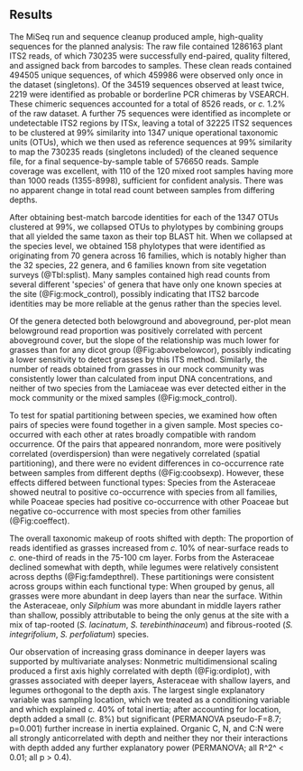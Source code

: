 
## Results

The MiSeq run and sequence cleanup produced ample, high-quality sequences for the planned analysis: The raw file contained 1286163 plant ITS2 reads, of which 730235 were successfully end-paired, quality filtered, and assigned back from barcodes to samples. These clean reads contained 494505 unique sequences, of which 459986 were observed only once in the dataset (singletons). Of the 34519 sequences observed at least twice, 2219 were identified as probable or borderline PCR chimeras by VSEARCH. These chimeric sequences accounted for a total of 8526 reads, or *c.* 1.2% of the raw dataset. A further 75 sequences were identified as incomplete or undetectable ITS2 regions by ITSx, leaving a total of 32225 ITS2 sequences to be clustered at 99% similarity into 1347 unique operational taxonomic units (OTUs), which we then used as reference sequences at 99% similarity to map the 730235 reads (singletons included) of the cleaned sequence file, for a final sequence-by-sample table of 576650 reads. Sample coverage was excellent, with 110 of the 120 mixed root samples having more than 1000 reads (1355-8998), sufficient for confident analysis. There was no apparent change in total read count between samples from differing depths.

After obtaining best-match barcode identities for each of the 1347 OTUs clustered at 99%, we collapsed OTUs to phylotypes by combining groups that all yielded the same taxon as their top BLAST hit. When we collapsed at the species level, we obtained 158 phylotypes that were identified as originating from 70 genera across 16 families, which is notably higher than the 32 species, 22 genera, and 6 families known from site vegetation surveys (@Tbl:splist). Many samples contained high read counts from several different 'species' of genera that have only one known species at the site (@Fig:mock_control), possibly indicating that ITS2 barcode identities may be more reliable at the genus rather than the species level.

Of the genera detected both belowground and aboveground, per-plot mean belowground read proportion was positively correlated with percent aboveground cover, but the slope of the relationship was much lower for grasses than for any dicot group (@Fig:abovebelowcor), possibly indicating a lower sensitivity to detect grasses by this ITS method. Similarly, the number of reads obtained from grasses in our mock community was consistently lower than calculated from input DNA concentrations, and neither of two species from the Lamiaceae was ever detected either in the mock community or the mixed samples (@Fig:mock_control).

To test for spatial partitioning between species, we examined how often pairs of species were found together in a given sample. Most species co-occurred with each other at rates broadly compatible with random occurrence. Of the pairs that appeared nonrandom, more were positively correlated (overdispersion) than were negatively correlated (spatial partitioning), and there were no evident differences in co-occurrence rate between samples from different depths (@Fig:coobsexp). However, these effects differed between functional types: Species from the Asteraceae showed neutral to positive co-occurrence with species from all families, while Poaceae species had positive co-occurrence with other Poaceae but negative co-occurrence with most species from other families (@Fig:coeffect).

The overall taxonomic makeup of roots shifted with depth: The proportion of reads identified as grasses increased from *c.* 10% of near-surface reads to *c.* one-third of reads in the 75-100 cm layer. Forbs from the Asteraceae declined somewhat with depth, while legumes were relatively consistent across depths (@Fig:famdepthrel).
These partitionings were consistent across groups within each functional type: When grouped by genus, all grasses were more abundant in deep layers than near the surface. Within the Asteraceae, only *Silphium* was more abundant in middle layers rather than shallow, possibly attributable to being the only genus at the site with a mix of tap-rooted (*S. lacinatum*, *S. terebinthinaceum*) and fibrous-rooted (*S. integrifolium*, *S. perfoliatum*) species. 

Our observation of increasing grass dominance in deeper layers was supported by multivariate analyses: Nonmetric multidimensional scaling produced a first axis highly correlated with depth (@Fig:ordiplot), with grasses associated with deeper layers, Asteraceae with shallow layers, and legumes orthogonal to the depth axis. The largest single explanatory variable was sampling location, which we treated as a conditioning variable and which explained *c.* 40% of total inertia; after accounting for location, depth added a small (*c.* 8%) but significant (PERMANOVA pseudo-F=8.7; p=0.001) further increase in inertia explained. Organic C, N, and C:N were all strongly anticorrelated with depth and neither they nor their interactions with depth added any further explanatory power (PERMANOVA; all R^2^ < 0.01; all p > 0.4).
